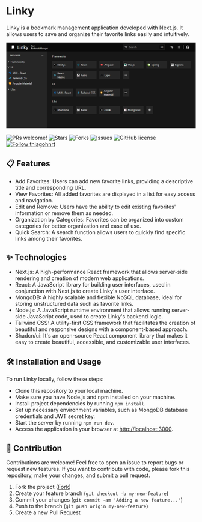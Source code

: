 # Linky

Linky is a bookmark management application developed with Next.js. It allows users to save and organize their favorite links easily and intuitively.

<p align="left">
  <img src="https://github.com/thiagohbhonorato/linky/blob/main/assets/linky.png" alt="Linky" border="0">
</p>

<p align="left">
  <img alt="PRs welcome!" src="https://img.shields.io/static/v1?label=PRs&message=WELCOME&style=for-the-badge&color=4A90E2&labelColor=222222" />
  <img alt="Stars" src="https://img.shields.io/github/stars/thiagohbhonorato/linky?color=4A90E2&label=STARS&logo=3C424B&logoColor=3C424B&style=for-the-badge&labelColor=222222" />
  <img alt="Forks" src="https://img.shields.io/github/forks/thiagohbhonorato/linky?color=4A90E2&label=FORKS&logo=3C424B&logoColor=3C424B&style=for-the-badge&labelColor=222222" />
  <img alt="Issues" src="https://img.shields.io/github/issues/thiagohbhonorato/linky?color=4A90E2&label=ISSUES&logo=3C424B&logoColor=3C424B&style=for-the-badge&labelColor=222222" />
  <img alt="GitHub license" src="https://img.shields.io/github/license/thiagohbhonorato/linky?color=4A90E2&label=LICENSE&logo=3C424B&logoColor=3C424B&style=for-the-badge&labelColor=222222" />
  <a href="https://github.com/thiagohnrt">
    <img alt="Follow thiagohnrt" src="https://img.shields.io/static/v1?label=Follow&message=thiagohnrt&style=for-the-badge&color=4A90E2&labelColor=222222" />
  </a>
</p>

## 📋 Features

- Add Favorites: Users can add new favorite links, providing a descriptive title and corresponding URL.
- View Favorites: All added favorites are displayed in a list for easy access and navigation.
- Edit and Remove: Users have the ability to edit existing favorites' information or remove them as needed.
- Organization by Categories: Favorites can be organized into custom categories for better organization and ease of use.
- Quick Search: A search function allows users to quickly find specific links among their favorites.

## ✨ Technologies

- Next.js: A high-performance React framework that allows server-side rendering and creation of modern web applications.
- React: A JavaScript library for building user interfaces, used in conjunction with Next.js to create Linky's user interface.
- MongoDB: A highly scalable and flexible NoSQL database, ideal for storing unstructured data such as favorite links.
- Node.js: A JavaScript runtime environment that allows running server-side JavaScript code, used to create Linky's backend logic.
- Tailwind CSS: A utility-first CSS framework that facilitates the creation of beautiful and responsive designs with a component-based approach.
- Shadcn/ui: It's an open-source React component library that makes it easy to create beautiful, accessible, and customizable user interfaces.

## 🛠 Installation and Usage

To run Linky locally, follow these steps:

- Clone this repository to your local machine.
- Make sure you have Node.js and npm installed on your machine.
- Install project dependencies by running `npm install`.
- Set up necessary environment variables, such as MongoDB database credentials and JWT secret key.
- Start the server by running `npm run dev`.
- Access the application in your browser at [http://localhost:3000](http://localhost:3000).

## 🚀 Contribution

Contributions are welcome! Feel free to open an issue to report bugs or request new features. If you want to contribute with code, please fork this repository, make your changes, and submit a pull request.

1. Fork the project ([Fork](https://github.com/thiagohbhonorato/linky/fork))
2. Create your feature branch (`git checkout -b my-new-feature`)
3. Commit your changes (`git commit -am 'Adding a new feature...'`)
4. Push to the branch (`git push origin my-new-feature`)
5. Create a new Pull Request
